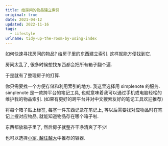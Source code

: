 ```yaml
---
title: 给房间的物品建立索引
original: true
date: 2021-04-12
updated: 2022-11-16
tags: 
  - Lifestyle
urlname: tidy-up-the-room-by-using-index
---
```

如何快速寻找房间的物品? 给房子里的东西建立索引. 这样就能方便找到它.
<!--more-->
房间太乱了, 很多时候想找东西都会把所有箱子翻个遍.

于是就有了整理房子的打算.

你只需要找一个方便存储和利用索引的地方. 我这里选择用 simplenote 的服务. simplenote 是一款跨平台的笔记工具, 也就意味着我可以通过手机或电脑轻松的维护我的物品索引. (如果有更好的跨平台并对中文搜索友好的笔记工具欢迎推荐)

将每个箱子贴上标签, 每塞一件东西记录在笔记上, 等以后需要找对应物品时在笔记上搜对应物品, 就能知道物品存在哪个箱子啦.

东西都放箱子里了, 然后房子就整齐干净清爽了不少!

也可以选择[小家, 越住越大](/books/9787508660196)中推荐的容器.